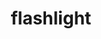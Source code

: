 ---
layout: objects
title: flashlight
emoji: flashlight
permalink: 🔦.html
image: assets/img/3moji/flashlight.png
---